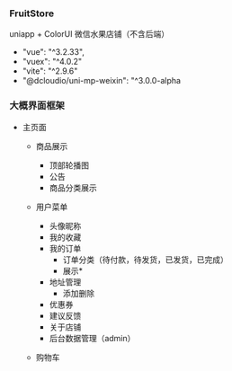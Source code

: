 ### FruitStore
uniapp + ColorUI 微信水果店铺（不含后端）

-  "vue": "^3.2.33",
-  "vuex": "^4.0.2"
-  "vite": "^2.9.6"
-  "@dcloudio/uni-mp-weixin": "^3.0.0-alpha

### 大概界面框架

- 主页面
  - 商品展示
    - 顶部轮播图
    - 公告
    - 商品分类展示

  - 用户菜单
    -  头像昵称
    -  我的收藏
    -  我的订单
       - 订单分类（待付款，待发货，已发货，已完成）
       - 展示* 
    -  地址管理
       - 添加删除  
    -  优惠券
    -  建议反馈
    -  关于店铺
    -  后台数据管理（admin）
  - 购物车 
    